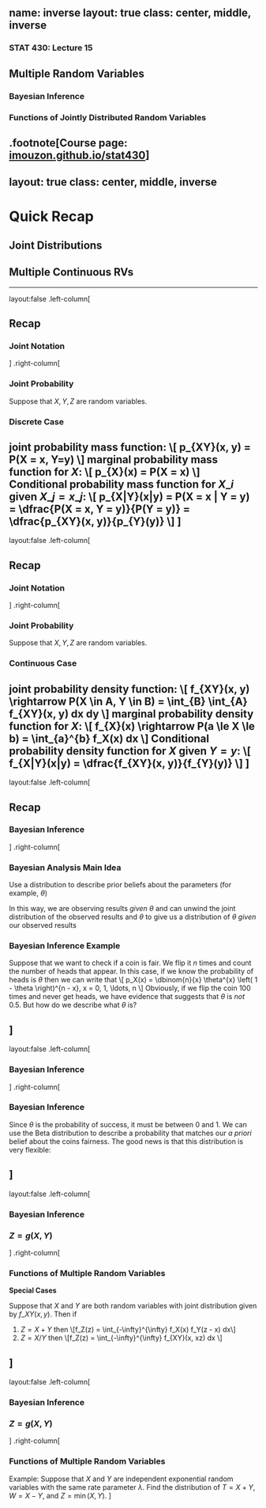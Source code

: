 name: inverse
layout: true
class: center, middle, inverse
---
### STAT 430: Lecture 15
## Multiple Random Variables
### Bayesian Inference
### Functions of Jointly Distributed Random Variables

.footnote[Course page: [imouzon.github.io/stat430](https://imouzon.github.io/stat430)]
---
layout: true
class: center, middle, inverse
---
# Quick Recap
## Joint Distributions
## Multiple Continuous RVs
---
layout:false
.left-column[
## Recap
### Joint Notation
]
.right-column[
### Joint Probability
Suppose that $X, Y, Z$ are random variables. 

### Discrete Case
**joint probability mass function**:
\\[
p\_{XY}(x, y) = P(X = x, Y=y)
\\]
**marginal probability mass function** for $X$:
\\[
p\_{X}(x) = P(X = x)
\\]
**Conditional probability mass function** for $X\_i$ given $X\_j = x\_j$:
\\[
p\_{X|Y}(x|y) = P(X = x | Y = y) = \dfrac{P(X = x, Y = y)}{P(Y = y)} = \dfrac{p\_{XY}(x, y)}{p\_{Y}(y)}
\\]
]
---
layout:false
.left-column[
## Recap
### Joint Notation
]
.right-column[
### Joint Probability
Suppose that $X, Y, Z$ are random variables. 

### Continuous Case
**joint probability density function**:
\\[
f\_{XY}(x, y) \rightarrow  P(X \in A, Y \in B) = \int\_{B} \int\_{A} f\_{XY}(x, y) dx dy
\\]
**marginal probability density function** for $X$:
\\[
f\_{X}(x) \rightarrow P(a \le X \le b) = \int\_{a}^{b} f\_X(x) dx
\\]
**Conditional probability density function** for $X$ given $Y = y$:
\\[
f\_{X|Y}(x|y) = \dfrac{f\_{XY}(x, y)}{f\_{Y}(y)}
\\]
]
---
layout:false
.left-column[
## Recap
### Bayesian Inference
]
.right-column[
### Bayesian Analysis Main Idea
Use a distribution to describe prior beliefs about the parameters (for example, $\theta$)

In this way, we are observing results _given_ $\theta$ and can unwind the joint distribution of the observed results and $\theta$ to give us a distribution of $\theta$ _given_ our observed results

### Bayesian Inference Example
Suppose that we want to check if a coin is fair. We flip it $n$ times and count the number of heads that appear. In this case, if we know the probability of heads is $\theta$ then we can write that
\\[
p\_X(x) = \dbinom{n}{x} \theta^{x} \left( 1 - \theta \right)^{n - x}, x = 0, 1, \ldots, n
\\]
Obviously, if we flip the coin 100 times and never get heads, we have evidence that suggests that $\theta$ is _not_ 0.5. But how do we describe what $\theta$ is?

]
---
layout:false
.left-column[
### Bayesian Inference
]
.right-column[
### Bayesian Inference

Since $\theta$ is the probability of success, it must be between 0 and 1. We can use the Beta distribution to describe a probability that matches our _a priori_ belief about the coins fairness. The good news is that this distribution is very flexible:

]
---
layout:false
.left-column[
### Bayesian Inference
### $Z = g(X,Y)$
]
.right-column[
### Functions of Multiple Random Variables

**Special Cases** 

Suppose that $X$ and $Y$ are both random variables with joint distribution given by $f\_{XY}(x,y)$. Then if

1. $Z = X + Y$ then \\[f\_Z(z) = \int\_{-\infty}^{\infty} f\_X(x) f\_Y(z - x) dx\\]
1. $Z = X/Y$ then \\[f\_Z(z) = \int\_{-\infty}^{\infty} f\_{XY}(x, xz) dx \\]

]
---
layout:false
.left-column[
### Bayesian Inference
### $Z = g(X,Y)$
]
.right-column[
### Functions of Multiple Random Variables

Example:
Suppose that $X$ and $Y$ are independent exponential random variables with the same rate parameter $\lambda$. Find the distribution of $T = X + Y$, $W = X - Y$, and $Z = \min(X,Y)$.
]
